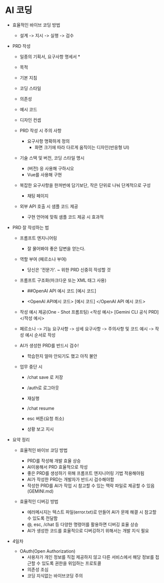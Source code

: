 # AI 코딩
- 효율적인 바이브 코딩 방법
    * 설계 -> 지시 -> 실행 -> 검수

- PRD 작성
    * 일종의 기획서, 요구사항 명세서
        * 
    * 목적
    * 기본 지침
    * 코딩 스타일
    * 의존성
    * 예시 코드
    * 디자인 컨셉

    *  PRD 작성 시 주의 사항
        *  요구사항 명확하게 정의
            * 화면 크기에 따라 다르게 움직이는 디자인(반응형 UI)
    *  기술 스택 및 버전, 코딩 스타일 명시 
        * (버전) 응 사용해 구하시오
        * Vue를 사용해 구현
    *  복잡한 요구사항을 한꺼번에 담기보단, 작은 단위로 나눠 단계적으로 구성
        * 채팅 페이지
    *  외부 API 호출 시 샘플 코드 제공
        * 구현 언어에 맞춰 샘플 코드 제공 시 효과적

- PRD 잘 작성하는 법

    * 프롬프트 엔지니어링
        * 잘 물어봐야 좋은 답변을 얻는다.
    * 역할 부여 (페르소나 부여)
        * 당신은 '전문가'. ~ 위한 PRD 신중히 작성할 것
    * 프롬프트 구조화(마크다운 또는 XML 태그 사용)
        * ##OpenAI API 예시 코드
            [예시 코드]

        * <OpenAI API예시 코드>
            [예시 코드]
          </OpenAI API 예시 코드>
    * 작성 예시 제공(One - Shot 프롬프팅)
        <작성 예시>
        [Gemini CLI 공식 PRD]
        </작성 예시>
    * 페르소나 -> 기능 요구사항 -> 상세 요구사항 -> 주의사항 및 코드 예시 -> 작성 예시 순서로 작성
    *  AI가 생성한 PRD를 반드시 검수!
        * 학습한지 얼마 안되기도 했고 아직 불안
         
    * 업무 중단 시
        * /chat save 로 저장
        * /auth로 로그아웃
        * 재실행
        * /chat resume
        
        * esc 버튼(요청 취소)
        * 상황 보고 지시
    
- 요약 정리
    * 효율적인 바이브 코딩 방법
        * PRD를 작성해 개발 효율 상승
        * AI이용해서 PRD 효율적으로 작성
        * 좋은 PRD를 생성하기 위해 프롬프트 엔지니어링 기법 적용해야됨
        * AI가 작성한 PRD는 개발자가 반드시 검수해야함
        * 작성한 PRD를 AI가 작업 시 참고할 수 있는 맥락 파일로 제공할 수 있음(GEMINI.md)

    * 효율적인 디버깅 방법
        * 에러메시지는 텍스트 파일(error.txt)로 만들어 AI가 문제 해결 시 참고할 수 있도록 전달함
        * @, esc, /chat 등 다양한 명령어를 활용하면 디버깅 효율 상승
        * AI가 생성한 코드를 효율적으로 디버깅하기 위해서는 개발 지식 필요

- 4일차
    * OAuth(Open Authorization)
        * 사용자가 개인 정보를 직접 제공하지 않고 다른 서비스에서 해당 정보를 접근할 수 있도록 권한을 위임하는 프로토콜
        * 의존성 조심
        * 코딩 지식없는 바이브코딩 주의